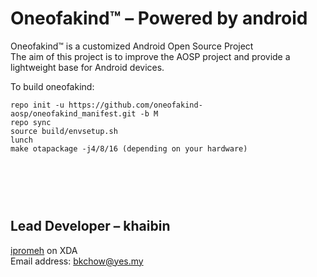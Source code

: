 Oneofakind™ – Powered by android
====================
Oneofakind™ is a customized Android Open Source Project<br>
The aim of this project is to improve the AOSP project and provide a lightweight base for Android devices.

To build oneofakind:

    repo init -u https://github.com/oneofakind-aosp/oneofakind_manifest.git -b M
    repo sync
    source build/envsetup.sh
    lunch
    make otapackage -j4/8/16 (depending on your hardware)

<br><br><br>
Lead Developer – khaibin
----------------
[ipromeh](http://forum.xda-developers.com/member.php?u=4887164) on XDA<br>
Email address: [bkchow@yes.my](mailto:bkchow@yes.my)


